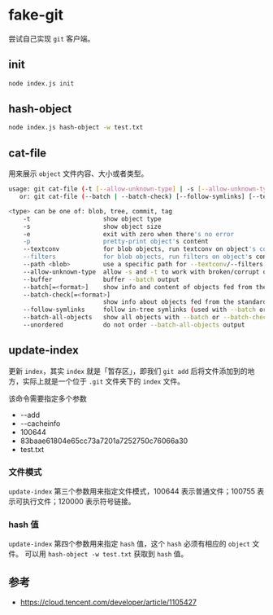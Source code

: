 # fake-git

尝试自己实现 `git` 客户端。

## init

```bash
node index.js init
```

## hash-object

```bash
node index.js hash-object -w test.txt
```

## cat-file
用来展示 `object` 文件内容、大小或者类型。

```bash
usage: git cat-file (-t [--allow-unknown-type] | -s [--allow-unknown-type] | -e | -p | <type> | --textconv | --filters) [--path=<path>] <object>
   or: git cat-file (--batch | --batch-check) [--follow-symlinks] [--textconv | --filters]

<type> can be one of: blob, tree, commit, tag
    -t                    show object type
    -s                    show object size
    -e                    exit with zero when there's no error
    -p                    pretty-print object's content
    --textconv            for blob objects, run textconv on object's content
    --filters             for blob objects, run filters on object's content
    --path <blob>         use a specific path for --textconv/--filters
    --allow-unknown-type  allow -s and -t to work with broken/corrupt objects
    --buffer              buffer --batch output
    --batch[=<format>]    show info and content of objects fed from the standard input
    --batch-check[=<format>]
                          show info about objects fed from the standard input
    --follow-symlinks     follow in-tree symlinks (used with --batch or --batch-check)
    --batch-all-objects   show all objects with --batch or --batch-check
    --unordered           do not order --batch-all-objects output
```

## update-index
更新 `index`，其实 `index` 就是「暂存区」，即我们 `git add` 后将文件添加到的地方，实际上就是一个位于 `.git` 文件夹下的 `index` 文件。

该命令需要指定多个参数
- --add
- --cacheinfo
- 100644
- 83baae61804e65cc73a7201a7252750c76066a30
- test.txt

### 文件模式
`update-index` 第三个参数用来指定文件模式，100644 表示普通文件；100755 表示可执行文件；120000 表示符号链接。

### hash 值
`update-index` 第四个参数用来指定 `hash` 值，这个 `hash` 必须有相应的 `object` 文件。
可以用 `hash-object -w test.txt` 获取到 `hash` 值。


## 参考
- https://cloud.tencent.com/developer/article/1105427
